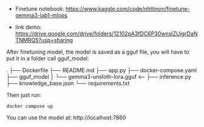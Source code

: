 - Finetune notebook: https://www.kaggle.com/code/nhttinon/finetune-gemma3-lab1-mlops

- link demo: https://drive.google.com/drive/folders/12102pA3fDC6P30wnslZUigrDaNTNMRQ5?usp=sharing



After finetuning model, the model is saved as a gguf file, you will have to put it in a folder call gguf_model:

.
├── Dockerfile
├── README.md
├── app.py
├── docker-compose.yaml
├── gguf_model
│   └── gemma3-unsloth-lora.gguf <--
├── inference.py
├── knowledge_base.json
└── requirements.txt

Then just run: 

```
docker compose up
```

You can use the model at: http://localhost:7860